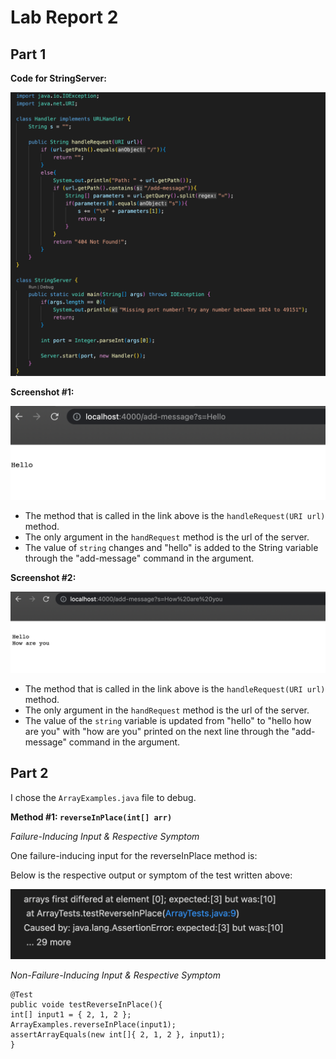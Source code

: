 # Lab Report 2

## Part 1

**Code for StringServer:**

![Image](StringServerCode.jpg)


**Screenshot #1:**

![Image](ss1.jpg)

- The method that is called in the link above is the `handleRequest(URI url)` method. 
- The only argument in the `handRequest` method is the url of the server.
- The value of `string` changes and "hello" is added to the String variable through the "add-message" command in the argument.



**Screenshot #2:**

![Image](ss2.jpg)

- The method that is called in the link above is the `handleRequest(URI url)` method. 
- The only argument in the `handRequest` method is the url of the server.
- The value of the `string` variable is updated from "hello" to "hello how are you" with "how are you" printed on the next line through the "add-message" command in the argument.



## Part 2

I chose the `ArrayExamples.java` file to debug.

**Method #1: `reverseInPlace(int[] arr)`**

*Failure-Inducing Input & Respective Symptom*

One failure-inducing input for the reverseInPlace method is: 

      

Below is the respective output or symptom of the test written above:

   ![Image](ReverseInPlaceSymptom.jpg)

 *Non-Failure-Inducing Input & Respective Symptom*

	@Test
	public voide testReverseInPlace(){
	int[] input1 = { 2, 1, 2 };
	ArrayExamples.reverseInPlace(input1);
	assertArrayEquals(new int[]{ 2, 1, 2 }, input1);
	}
